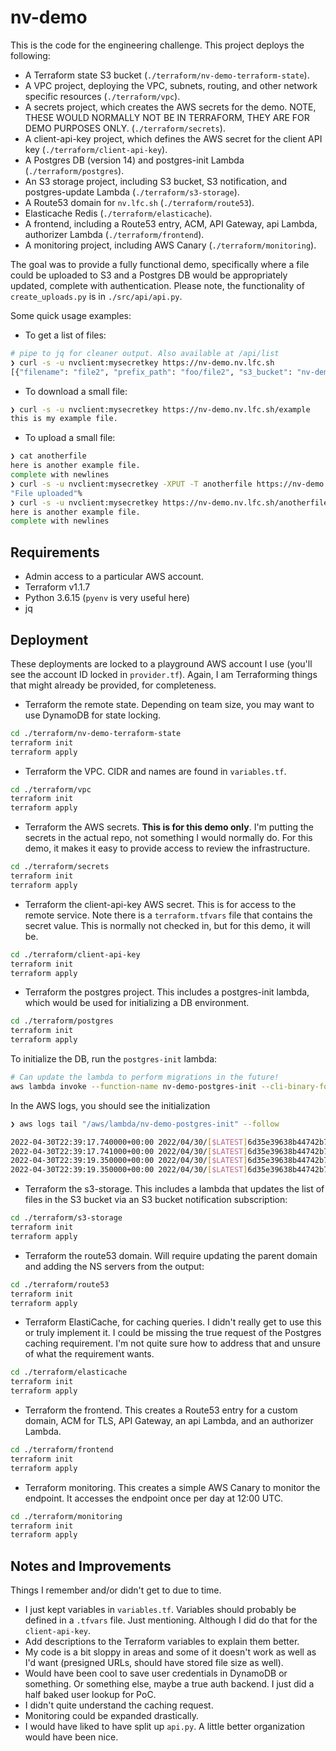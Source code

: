 # nv-demo

This is the code for the engineering challenge. This project deploys the following:

- A Terraform state S3 bucket (`./terraform/nv-demo-terraform-state`).
- A VPC project, deploying the VPC, subnets, routing, and other network specific resources (`./terraform/vpc`).
- A secrets project, which creates the AWS secrets for the demo. NOTE, THESE WOULD NORMALLY NOT BE IN TERRAFORM, THEY ARE FOR DEMO PURPOSES ONLY. (`./terraform/secrets`).
- A client-api-key project, which defines the AWS secret for the client API key (`./terraform/client-api-key`).
- A Postgres DB (version 14) and postgres-init Lambda (`./terraform/postgres`).
- An S3 storage project, including S3 bucket, S3 notification, and postgres-update Lambda (`./terraform/s3-storage`).
- A Route53 domain for `nv.lfc.sh` (`./terraform/route53`).
- Elasticache Redis (`./terraform/elasticache`).
- A frontend, including a Route53 entry, ACM, API Gateway, api Lambda, authorizer Lambda (`./terraform/frontend`).
- A monitoring project, including AWS Canary (`./terraform/monitoring`).

The goal was to provide a fully functional demo, specifically where a file could be uploaded to S3 and a Postgres DB would be appropriately updated, complete with authentication. Please note, the functionality of `create_uploads.py` is in `./src/api/api.py`.

Some quick usage examples:

- To get a list of files:

```bash
# pipe to jq for cleaner output. Also available at /api/list
❯ curl -s -u nvclient:mysecretkey https://nv-demo.nv.lfc.sh
[{"filename": "file2", "prefix_path": "foo/file2", "s3_bucket": "nv-demo-storage", "url": "https://nv-demo.nv.lfc.sh/file2", "date_added": "2022-05-01T12:11:48.443Z"}, {"filename": "example", "prefix_path": "example", "s3_bucket": "nv-demo-storage", "url": "https://nv-demo.nv.lfc.sh/example", "date_added": "2022-05-01T13:32:11.526Z"}, {"filename": "foo", "prefix_path": "foo", "s3_bucket": "nv-demo-storage", "url": "https://nv-demo.nv.lfc.sh/foo", "date_added": "2022-05-01T19:51:38.987Z"}, {"filename": "testingput", "prefix_path": "testingput", "s3_bucket": "nv-demo-storage", "url": "https://nv-demo.nv.lfc.sh/testingput", "date_added": "2022-05-01T20:27:50.953Z"}]
```

- To download a small file:

```bash
❯ curl -s -u nvclient:mysecretkey https://nv-demo.nv.lfc.sh/example
this is my example file.
```

- To upload a small file:

```bash
❯ cat anotherfile
here is another example file.
complete with newlines
❯ curl -s -u nvclient:mysecretkey -XPUT -T anotherfile https://nv-demo.nv.lfc.sh/api/upload/anotherfile
"File uploaded"%                                                                                              
❯ curl -s -u nvclient:mysecretkey https://nv-demo.nv.lfc.sh/anotherfile
here is another example file.
complete with newlines
```

## Requirements

- Admin access to a particular AWS account.
- Terraform v1.1.7
- Python 3.6.15 (`pyenv` is very useful here)
- jq

## Deployment

These deployments are locked to a playground AWS account I use (you'll see the account ID locked in `provider.tf`). Again, I am Terraforming things that might already be provided, for completeness.

- Terraform the remote state. Depending on team size, you may want to use DynamoDB for state locking.

```bash
cd ./terraform/nv-demo-terraform-state
terraform init
terraform apply
```

- Terraform the VPC. CIDR and names are found in `variables.tf`.

```bash
cd ./terraform/vpc
terraform init
terraform apply
```

- Terraform the AWS secrets. **This is for this demo only**. I'm putting the secrets in the actual repo, not something I would normally do. For this demo, it makes it easy to provide access to review the infrastructure.

```bash
cd ./terraform/secrets
terraform init
terraform apply
```

- Terraform the client-api-key AWS secret. This is for access to the remote service. Note there is a `terraform.tfvars` file that contains the secret value. This is normally not checked in, but for this demo, it will be.

```bash
cd ./terraform/client-api-key
terraform init
terraform apply
```

- Terraform the postgres project. This includes a postgres-init lambda, which would be used for initializing a DB environment.

```bash
cd ./terraform/postgres
terraform init
terraform apply
```

To initialize the DB, run the `postgres-init` lambda:

```bash
# Can update the lambda to perform migrations in the future!
aws lambda invoke --function-name nv-demo-postgres-init --cli-binary-format raw-in-base64-out --payload '{"name": "init"}' /dev/stdout
```

In the AWS logs, you should see the initialization

```bash
❯ aws logs tail "/aws/lambda/nv-demo-postgres-init" --follow

2022-04-30T22:39:17.740000+00:00 2022/04/30/[$LATEST]6d35e39638b44742b714327eccd06a48 START RequestId: b640040d-b5d3-4e2c-80f7-c3ee47215af2 Version: $LATEST
2022-04-30T22:39:17.741000+00:00 2022/04/30/[$LATEST]6d35e39638b44742b714327eccd06a48 {'name': 'init'}
2022-04-30T22:39:19.350000+00:00 2022/04/30/[$LATEST]6d35e39638b44742b714327eccd06a48 END RequestId: b640040d-b5d3-4e2c-80f7-c3ee47215af2
2022-04-30T22:39:19.350000+00:00 2022/04/30/[$LATEST]6d35e39638b44742b714327eccd06a48 REPORT RequestId: b640040d-b5d3-4e2c-80f7-c3ee47215af2  Duration: 1608.89 ms    Billed Duration: 1609 ms        Memory Size: 128 MB  Max Memory Used: 77 MB   Init Duration: 411.87 ms
```

- Terraform the s3-storage. This includes a lambda that updates the list of files in the S3 bucket via an S3 bucket notification subscription:

```bash
cd ./terraform/s3-storage
terraform init
terraform apply
```

- Terraform the route53 domain. Will require updating the parent domain and adding the NS servers from the output:

```bash
cd ./terraform/route53
terraform init
terraform apply
```

- Terraform ElastiCache, for caching queries. I didn't really get to use this or truly implement it. I could be missing the true request of the Postgres caching requirement. I'm not quite sure how to address that and unsure of what the requirement wants.

```bash
cd ./terraform/elasticache
terraform init
terraform apply
```

- Terraform the frontend. This creates a Route53 entry for a custom domain, ACM for TLS, API Gateway, an api Lambda, and an authorizer Lambda.

```bash
cd ./terraform/frontend
terraform init
terraform apply
```

- Terraform monitoring. This creates a simple AWS Canary to monitor the endpoint. It accesses the endpoint once per day at 12:00 UTC.

```bash
cd ./terraform/monitoring
terraform init
terraform apply
```

## Notes and Improvements

Things I remember and/or didn't get to due to time.

- I just kept variables in `variables.tf`. Variables should probably be defined in a `.tfvars` file. Just mentioning. Although I did do that for the `client-api-key`.
- Add descriptions to the Terraform variables to explain them better.
- My code is a bit sloppy in areas and some of it doesn't work as well as I'd want (presigned URLs, should have stored file size as well).
- Would have been cool to save user credentials in DynamoDB or something. Or something else, maybe a true auth backend. I just did a half baked user lookup for PoC.
- I didn't quite understand the caching request.
- Monitoring could be expanded drastically.
- I would have liked to have split up `api.py`. A little better organization would have been nice.
